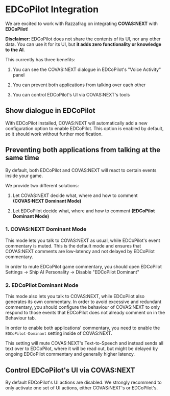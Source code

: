# EDCoPilot Integration
We are excited to work with Razzafrag on integrating **COVAS:NEXT** with **EDCoPilot**!

**Disclaimer:** EDCoPilot does not share the contents of its UI, nor any other data. You can use it for its UI, but **it adds zero functionality or knowledge to the AI**.

This currently has three benefits:

1) You can see the COVAS:NEXT dialogue in EDCoPilot's "Voice Activity" panel

2) You can prevent both applications from talking over each other

3) You can control EDCoPilot's UI via COVAS:NEXT's tools

## Show dialogue in EDCoPilot
With EDCoPilot installed, COVAS:NEXT will automatically add a new configuration option to enable EDCoPilot.
This option is enabled by default, so it should work without further modification.

## Preventing both applications from talking at the same time
By default, both EDCoPilot and COVAS:NEXT will react to certain events inside your game. 

We provide two different solutions:

1) Let COVAS:NEXT decide what, where and how to comment **(COVAS:NEXT Dominant Mode)**
  
2) Let EDCoPilot decide what, where and how to comment **(EDCoPilot Dominant Mode)**

### 1. COVAS:NEXT Dominant Mode 
This mode lets you talk to COVAS:NEXT as usual, while EDCoPilot's event commentary is muted. This is the default mode and ensures that COVAS:NEXT comments are low-latency and not delayed by EDCoPilot commentary.

In order to mute EDCoPilot game commentary, you should open EDCoPilot Settings -> Ship AI Personality -> Disable "EDCoPilot Dominant"

### 2. EDCoPilot Dominant Mode

This mode also lets you talk to COVAS:NEXT, while EDCoPilot also generates its own commentary. In order to avoid excessive and redundant commentary, you should configure the behaviour of COVAS:NEXT to only respond to those events that EDCoPilot does not already comment on in the Behaviour tab.
   
In order to enable both applications' commentary, you need to enable the `EDCoPilot-Dominant` setting inside of COVAS:NEXT.

This setting will mute COVAS:NEXT's Text-to-Speech and instead sends all text over to EDCoPilot, where it will be read out, but might be delayed by ongoing EDCoPilot commentary and generally higher latency.

## Control EDCoPilot's UI via COVAS:NEXT
By default EDCoPilot's UI actions are disabled. We strongly recommend to only activate one set of UI actions, either COVAS:NEXT's or EDCoPilot's.
